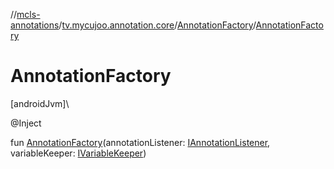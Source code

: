 //[mcls-annotations](../../../index.md)/[tv.mycujoo.annotation.core](../index.md)/[AnnotationFactory](index.md)/[AnnotationFactory](-annotation-factory.md)

# AnnotationFactory

[androidJvm]\

@Inject

fun [AnnotationFactory](-annotation-factory.md)(annotationListener: [IAnnotationListener](../-i-annotation-listener/index.md), variableKeeper: [IVariableKeeper](../../tv.mycujoo.annotation.manager/-i-variable-keeper/index.md))
